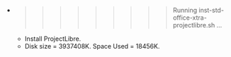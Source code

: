 * >>>>>>>>> Running inst-std-office-xtra-projectlibre.sh ...
  * Install ProjectLibre.
  * Disk size = 3937408K. Space Used = 18456K.
